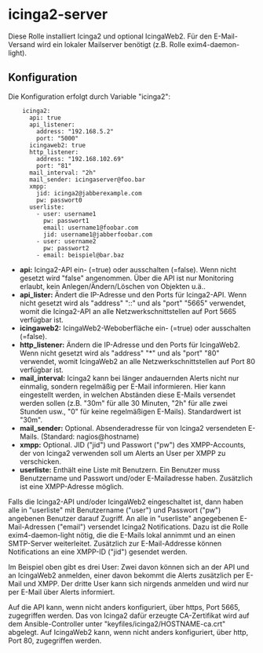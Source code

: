 # icinga2-server

Diese Rolle installiert Icinga2 und optional IcingaWeb2.
Für den E-Mail-Versand wird ein lokaler Mailserver benötigt (z.B. Rolle exim4-daemon-light).

## Konfiguration
Die Konfiguration erfolgt durch Variable "icinga2":
```
    icinga2:
      api: true
      api_listener:
        address: "192.168.5.2"
        port: "5000"
      icingaweb2: true
      http_listener:
        address: "192.168.102.69"
        port: "81"
      mail_interval: "2h"
      mail_sender: icingaserver@foo.bar
      xmpp:
        jid: icinga2@jabberexample.com
        pw: passwort0
      userliste:
        - user: username1
          pw: passwort1
          email: username1@foobar.com
          jid: username1@jabberfoobar.com
        - user: username2
          pw: passwort2
        - email: beispiel@bar.baz
```
- **api:** Icinga2-API ein- (=true) oder ausschalten (=false). Wenn nicht gesetzt wird "false" angenommen. Über die API ist nur Monitoring erlaubt, kein Anlegen/Ändern/Löschen von Objekten u.ä..
- **api_lister:**  Ändert die IP-Adresse und den Ports für Icinga2-API. Wenn nicht gesetzt wird als "address" "::" und als "port" "5665" verwendet, womit die Icinga2-API an alle Netzwerkschnittstellen auf Port 5665 verfügbar ist.
- **icingaweb2:** IcingaWeb2-Weboberfläche ein- (=true) oder ausschalten (=false).
- **http_listener:** Ändern die IP-Adresse und den Ports für IcingaWeb2. Wenn nicht gesetzt wird als "address" "*" und als "port" "80" verwendet, womit IcingaWeb2 an alle Netzwerkschnittstellen auf Port 80 verfügbar ist.
- **mail_interval:** Icinga2 kann bei länger andauernden Alerts nicht nur einmalig, sondern regelmäßig per E-Mail informieren. Hier kann eingestellt werden, in welchen Abständen diese E-Mails versendet werden sollen (z.B. "30m" für alle 30 Minuten, "2h" für alle zwei Stunden usw., "0" für keine regelmäßigen E-Mails). Standardwert ist "30m".
- **mail_sender:** Optional. Absenderadresse für von Icinga2 versendeten E-Mails. (Standard: nagios@hostname)
- **xmpp:** Optional. JID ("jid") und Passwort ("pw") des XMPP-Accounts, der von Icinga2 verwenden soll um Alerts an User per XMPP zu verschicken.
- **userliste:** Enthält eine Liste mit Benutzern. Ein Benutzer muss Benutzername und Passwort und/oder E-Mailadresse haben. Zusätzlich ist eine XMPP-Adresse möglich.


Falls die Icinga2-API und/oder IcingaWeb2 eingeschaltet ist, dann haben alle in "userliste" mit Benutzername ("user") und Passwort ("pw") angebenen Benutzer darauf Zugriff.
An alle in "userliste" angegebenen E-Mail-Adressen ("email") versendet Icinga2 Notifications.
Dazu ist die Rolle exim4-daemon-light nötig, die die E-Mails lokal annimmt und an einen SMTP-Server weiterleitet.
Zusätzlich zur E-Mail-Addresse können Notifications an eine XMPP-ID ("jid") gesendet werden.


Im Beispiel oben gibt es drei User: Zwei davon können sich an der API und an IcingaWeb2 anmelden, einer davon bekommt die Alerts zusätzlich per E-Mail und XMPP.
Der dritte User kann sich nirgends anmelden und wird nur per E-Mail über Alerts informiert.


Auf die API kann, wenn nicht anders konfiguriert, über https, Port 5665, zugegriffen werden.
Das von Icinga2 dafür erzeugte CA-Zertifikat wird auf dem Ansible-Controller unter "keyfiles/icinga2/HOSTNAME-ca.crt" abgelegt.
Auf IcingaWeb2 kann, wenn nicht anders konfiguriert, über http, Port 80, zugegriffen werden.
